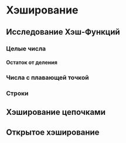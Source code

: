 # Хэширование

## Исследование Хэш-Функций
### Целые числа
#### Остаток от деления
#### 
### Числа с плавающей точкой

### Строки

## Хэширование цепочками

## Открытое хэширование
